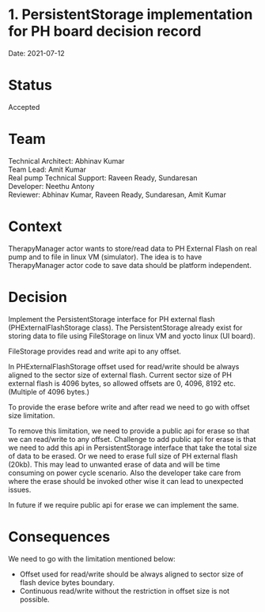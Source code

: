 # 1. PersistentStorage implementation for PH board decision record

Date: 2021-07-12

# Status

Accepted

# Team

Technical Architect: Abhinav Kumar <br/>
Team Lead: Amit Kumar <br/>
Real pump Technical Support: Raveen Ready, Sundaresan <br/>
Developer: Neethu Antony <br/>
Reviewer: Abhinav Kumar, Raveen Ready, Sundaresan, Amit Kumar <br/>

# Context

TherapyManager actor wants to store/read data to PH External Flash on real pump and to file in linux VM (simulator).
The idea is to have TherapyManager actor code to save data should be platform independent. 

# Decision

Implement the PersistentStorage interface for PH external flash (PHExternalFlashStorage class). The PersistentStorage already exist for storing data to 
file using FileStorage on linux VM and yocto linux (UI board).

FileStorage provides read and write api to any offset.

In PHExternalFlashStorage offset used for read/write should be always aligned to the sector size of external flash. Current sector size 
of PH external flash is 4096 bytes, so allowed offsets are 0, 4096, 8192 etc. (Multiple of 4096 bytes.)

To provide the erase before write and after read we need to go with offset size limitation.

To remove this limitation, we need to provide a public api for erase so that we can read/write to any offset.
Challenge to add public api for erase is that we need to add this api in PersistentStorage interface that take the total size of data to be erased. 
Or we need to erase full size of PH external flash (20kb). This may lead to unwanted erase of data and will be time consuming on power cycle scenario.
Also the developer take care from where the erase should be invoked other wise it can lead to unexpected issues. 

In future if we require public api for erase we can implement the same.

# Consequences

We need to go with the limitation mentioned below:
*	Offset used for read/write should be always aligned to sector size of flash device bytes boundary.
*	Continuous read/write without the restriction in offset size is not possible.

